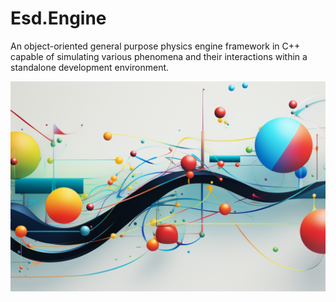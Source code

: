 # Esd.Engine
An object-oriented general purpose physics engine framework in C++ capable of simulating various phenomena and their interactions within a standalone development environment.

![](https://github.com/Emilprivate/Esd.Engine/blob/main/Res/Logo_cropped.png)
